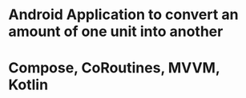 # Android Application to convert an amount of one unit into another

# Compose, CoRoutines, MVVM, Kotlin

